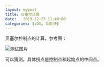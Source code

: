 ```yaml
---
layout: mypost
title: 贝塞尔计算
date:   2019-12-25 11:40:00
categories: [iOS, 功能块]
---
```


贝塞尔控制点的计算，参考图：

![测试图片](bezier.jpg)

可以猜测，具体拐点是控制点和起始点的中间点。